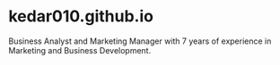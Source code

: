 # kedar010.github.io
Business Analyst and Marketing Manager with 7 years of experience in Marketing and Business Development.
